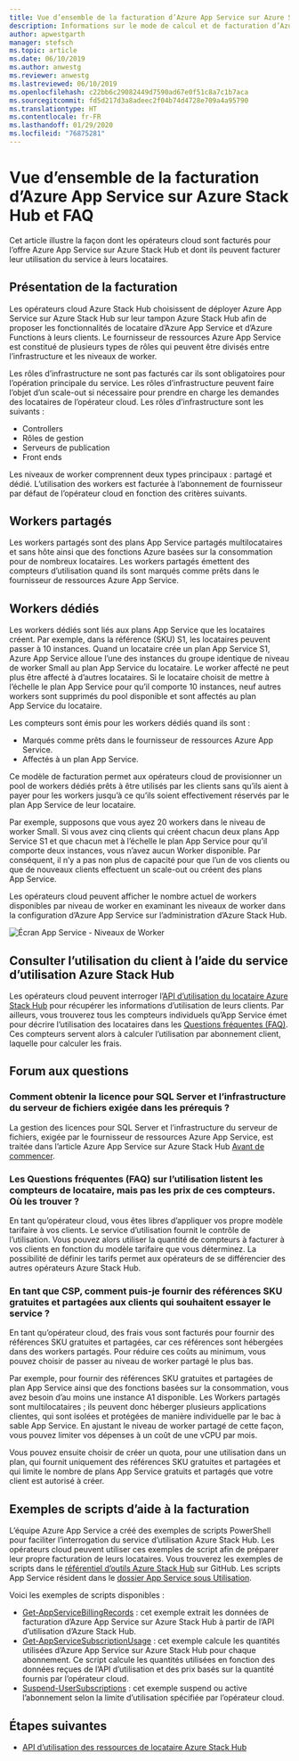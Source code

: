 ```yaml
---
title: Vue d’ensemble de la facturation d’Azure App Service sur Azure Stack Hub et FAQ
description: Informations sur le mode de calcul et de facturation d’Azure App Service sur Azure Stack Hub.
author: apwestgarth
manager: stefsch
ms.topic: article
ms.date: 06/10/2019
ms.author: anwestg
ms.reviewer: anwestg
ms.lastreviewed: 06/10/2019
ms.openlocfilehash: c22bb6c29082449d7590ad67e0f51c8a7c1b7aca
ms.sourcegitcommit: fd5d217d3a8adeec2f04b74d4728e709a4a95790
ms.translationtype: HT
ms.contentlocale: fr-FR
ms.lasthandoff: 01/29/2020
ms.locfileid: "76875281"
---
```

# <a name="azure-app-service-on-azure-stack-hub-billing-overview-and-faq"></a>Vue d’ensemble de la facturation d’Azure App Service sur Azure Stack Hub et FAQ

Cet article illustre la façon dont les opérateurs cloud sont facturés pour l’offre Azure App Service sur Azure Stack Hub et dont ils peuvent facturer leur utilisation du service à leurs locataires.

## <a name="billing-overview"></a>Présentation de la facturation

Les opérateurs cloud Azure Stack Hub choisissent de déployer Azure App Service sur Azure Stack Hub sur leur tampon Azure Stack Hub afin de proposer les fonctionnalités de locataire d’Azure App Service et d’Azure Functions à leurs clients. Le fournisseur de ressources Azure App Service est constitué de plusieurs types de rôles qui peuvent être divisés entre l’infrastructure et les niveaux de worker.

Les rôles d’infrastructure ne sont pas facturés car ils sont obligatoires pour l’opération principale du service. Les rôles d’infrastructure peuvent faire l’objet d’un scale-out si nécessaire pour prendre en charge les demandes des locataires de l’opérateur cloud. Les rôles d’infrastructure sont les suivants :

- Controllers
- Rôles de gestion
- Serveurs de publication
- Front ends

Les niveaux de worker comprennent deux types principaux : partagé et dédié. L’utilisation des workers est facturée à l’abonnement de fournisseur par défaut de l’opérateur cloud en fonction des critères suivants.

## <a name="shared-workers"></a>Workers partagés

Les workers partagés sont des plans App Service partagés multilocataires et sans hôte ainsi que des fonctions Azure basées sur la consommation pour de nombreux locataires. Les workers partagés émettent des compteurs d’utilisation quand ils sont marqués comme prêts dans le fournisseur de ressources Azure App Service.

## <a name="dedicated-workers"></a>Workers dédiés

Les workers dédiés sont liés aux plans App Service que les locataires créent. Par exemple, dans la référence (SKU) S1, les locataires peuvent passer à 10 instances. Quand un locataire crée un plan App Service S1, Azure App Service alloue l’une des instances du groupe identique de niveau de worker Small au plan App Service du locataire. Le worker affecté ne peut plus être affecté à d’autres locataires. Si le locataire choisit de mettre à l’échelle le plan App Service pour qu’il comporte 10 instances, neuf autres workers sont supprimés du pool disponible et sont affectés au plan App Service du locataire.

Les compteurs sont émis pour les workers dédiés quand ils sont :

- Marqués comme prêts dans le fournisseur de ressources Azure App Service.
- Affectés à un plan App Service.

Ce modèle de facturation permet aux opérateurs cloud de provisionner un pool de workers dédiés prêts à être utilisés par les clients sans qu’ils aient à payer pour les workers jusqu’à ce qu’ils soient effectivement réservés par le plan App Service de leur locataire. 

Par exemple, supposons que vous ayez 20 workers dans le niveau de worker Small. Si vous avez cinq clients qui créent chacun deux plans App Service S1 et que chacun met à l’échelle le plan App Service pour qu’il comporte deux instances, vous n’avez aucun Worker disponible. Par conséquent, il n’y a pas non plus de capacité pour que l’un de vos clients ou que de nouveaux clients effectuent un scale-out ou créent des plans App Service. 

Les opérateurs cloud peuvent afficher le nombre actuel de workers disponibles par niveau de worker en examinant les niveaux de worker dans la configuration d’Azure App Service sur l’administration d’Azure Stack Hub.

![Écran App Service - Niveaux de Worker][1]

## <a name="see-customer-usage-by-using-the-azure-stack-hub-usage-service"></a>Consulter l’utilisation du client à l’aide du service d’utilisation Azure Stack Hub

Les opérateurs cloud peuvent interroger l’[API d’utilisation du locataire Azure Stack Hub](azure-stack-tenant-resource-usage-api.md) pour récupérer les informations d’utilisation de leurs clients. Par ailleurs, vous trouverez tous les compteurs individuels qu’App Service émet pour décrire l’utilisation des locataires dans les [Questions fréquentes (FAQ)](azure-stack-usage-related-faq.md). Ces compteurs servent alors à calculer l’utilisation par abonnement client, laquelle pour calculer les frais.

## <a name="frequently-asked-questions"></a>Forum aux questions

### <a name="how-do-i-license-the-sql-server-and-file-server-infrastructure-required-in-the-prerequisites"></a>Comment obtenir la licence pour SQL Server et l’infrastructure du serveur de fichiers exigée dans les prérequis ?

La gestion des licences pour SQL Server et l’infrastructure du serveur de fichiers, exigée par le fournisseur de ressources Azure App Service, est traitée dans l’article Azure App Service sur Azure Stack Hub [Avant de commencer](azure-stack-app-service-before-you-get-started.md#licensing-concerns-for-required-file-server-and-sql-server).

### <a name="the-usage-faq-lists-the-tenant-meters-but-not-the-prices-for-those-meters-where-can-i-find-them"></a>Les Questions fréquentes (FAQ) sur l’utilisation listent les compteurs de locataire, mais pas les prix de ces compteurs. Où les trouver ?

En tant qu’opérateur cloud, vous êtes libres d’appliquer vos propre modèle tarifaire à vos clients. Le service d’utilisation fournit le contrôle de l’utilisation. Vous pouvez alors utiliser la quantité de compteurs à facturer à vos clients en fonction du modèle tarifaire que vous déterminez. La possibilité de définir les tarifs permet aux opérateurs de se différencier des autres opérateurs Azure Stack Hub.

### <a name="as-a-csp-how-can-i-offer-free-and-shared-skus-for-customers-to-try-out-the-service"></a>En tant que CSP, comment puis-je fournir des références SKU gratuites et partagées aux clients qui souhaitent essayer le service ?

En tant qu’opérateur cloud, des frais vous sont facturés pour fournir des références SKU gratuites et partagées, car ces références sont hébergées dans des workers partagés. Pour réduire ces coûts au minimum, vous pouvez choisir de passer au niveau de worker partagé le plus bas. 

Par exemple, pour fournir des références SKU gratuites et partagées de plan App Service ainsi que des fonctions basées sur la consommation, vous avez besoin d’au moins une instance A1 disponible. Les Workers partagés sont multilocataires ; ils peuvent donc héberger plusieurs applications clientes, qui sont isolées et protégées de manière individuelle par le bac à sable App Service. En ajustant le niveau de worker partagé de cette façon, vous pouvez limiter vos dépenses à un coût de une vCPU par mois.

Vous pouvez ensuite choisir de créer un quota, pour une utilisation dans un plan, qui fournit uniquement des références SKU gratuites et partagées et qui limite le nombre de plans App Service gratuits et partagés que votre client est autorisé à créer.

## <a name="sample-scripts-to-assist-with-billing"></a>Exemples de scripts d’aide à la facturation

L’équipe Azure App Service a créé des exemples de scripts PowerShell pour faciliter l’interrogation du service d’utilisation Azure Stack Hub. Les opérateurs cloud peuvent utiliser ces exemples de script afin de préparer leur propre facturation de leurs locataires. Vous trouverez les exemples de scripts dans le [référentiel d’outils Azure Stack Hub](https://github.com/Azure/AzureStack-tools) sur GitHub. Les scripts App Service résident dans le [dossier App Service sous Utilisation](https://aka.ms/aa6zku8).

Voici les exemples de scripts disponibles :

- [Get-AppServiceBillingRecords](https://aka.ms/aa6zku2) : cet exemple extrait les données de facturation d’Azure App Service sur Azure Stack Hub à partir de l’API d’utilisation d’Azure Stack Hub.
- [Get-AppServiceSubscriptionUsage](https://aka.ms/aa6zku6) : cet exemple calcule les quantités utilisées d’Azure App Service sur Azure Stack Hub pour chaque abonnement. Ce script calcule les quantités utilisées en fonction des données reçues de l’API d’utilisation et des prix basés sur la quantité fournis par l’opérateur cloud.
- [Suspend-UserSubscriptions](https://aka.ms/aa6zku7) : cet exemple suspend ou active l’abonnement selon la limite d’utilisation spécifiée par l’opérateur cloud.

## <a name="next-steps"></a>Étapes suivantes

- [API d’utilisation des ressources de locataire Azure Stack Hub](azure-stack-tenant-resource-usage-api.md)

<!--Image references-->
[1]: ./media/app-service-billing-faq/app-service-worker-tiers.png
